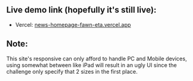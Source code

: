 ## Live demo link (hopefully it's still live):

- Vercel: [news-homepage-fawn-eta.vercel.app](https://news-homepage-fawn-eta.vercel.app/)

## Note:

This site's responsive can only afford to handle PC and Mobile devices, using somewhat between like iPad will result in an ugly UI since the challenge only specify that 2 sizes in the first place.
